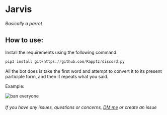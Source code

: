 # Jarvis
###### Basically a parrot



## How to use:
Install the requirements using the following command:

```python
pip3 install git+https://github.com/Rapptz/discord.py
```

All the bot does is take the first word and attempt to convert it to its present participle form, and then it repeats what you said.

Example:

![ban everyone](https://cdn.discordapp.com/attachments/887820100743352413/1034193189684387920/unknown.png)


###### If you have any issues, questions or concerns, [DM me](<https://discord.com/users/404053132910395393>) or create an issue
